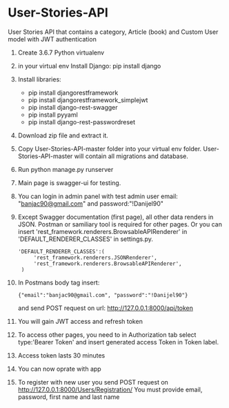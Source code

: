 # User-Stories-API
User Stories API that contains a category, Article (book) and Custom User model with JWT authentication

1. Create 3.6.7 Python virtualenv

2. in your virtual env Install Django:
    pip install django
    
3. Install libraries:
   - pip install djangorestframework
   - pip install djangorestframework_simplejwt
   - pip install django-rest-swagger    
   - pip install pyyaml
   - pip install django-rest-passwordreset
    
4. Download zip file and extract it.

5. Copy User-Stories-API-master folder into your virtual env folder. 
   User-Stories-API-master will contain all migrations and database.

6. Run python manage.py runserver

7. Main page is swagger-ui for testing.

8. You can login in admin panel with test admin user email: "banjac90@gmail.com" and password:"!Danijel90"

9. Except Swagger documentation (first page), all other data renders in JSON. Postman or samiliary tool is required for other pages.
   Or you can insert 'rest_framework.renderers.BrowsableAPIRenderer' in 'DEFAULT_RENDERER_CLASSES' in settings.py.
   ```
   'DEFAULT_RENDERER_CLASSES':(
        'rest_framework.renderers.JSONRenderer', 
        'rest_framework.renderers.BrowsableAPIRenderer',        
    )
   ```

10. In Postmans body tag insert: 
    ```
    {"email":"banjac90@gmail.com", "password":"!Danijel90"}
    ```
    and send POST request on url: http://127.0.0.1:8000/api/token
    
11. You will gain JWT access and refresh token
    
12. To access other pages, you need to in Authorization tab select type:'Bearer Token' and insert generated access Token in Token label.
    
13. Access token lasts 30 minutes

14. You can now oprate with app

15. To register with new user you send POST request on http://127.0.0.1:8000/Users/Registration/
    You must provide email, password, first name and last name

